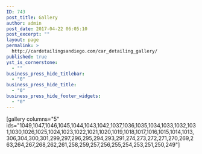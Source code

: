 ```yaml
---
ID: 743
post_title: Gallery
author: admin
post_date: 2017-04-22 06:05:10
post_excerpt: ""
layout: page
permalink: >
  http://cardetailingsandiego.com/car_detailing_gallery/
published: true
yst_is_cornerstone:
  - ""
business_press_hide_titlebar:
  - "0"
business_press_hide_title:
  - "0"
business_press_hide_footer_widgets:
  - "0"
---
```

[gallery columns="5" ids="1049,1047,1046,1045,1044,1043,1042,1037,1036,1035,1034,1033,1032,1031,1030,1026,1025,1024,1023,1022,1021,1020,1019,1018,1017,1016,1015,1014,1013,306,304,300,301,299,297,296,295,294,293,291,274,273,272,271,270,269,263,264,267,268,262,261,258,259,257,256,255,254,253,251,250,249"]